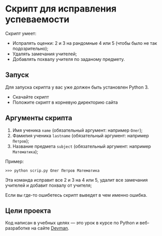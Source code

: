 # Скрипт для исправления успеваемости

Скрипт умеет:
* Испралять оценки: 2 и 3 на рандомные 4 или 5 (чтобы было не так подозрительно);
* Удалять замечания учителей;
* Добавлять похвалу учителя по заданому предмету.

## Запуск

Для запуска скрипта у вас уже должен быть установлен Python 3.

- Скачайте скрипт
- Положите скрипт в корневую директорию сайта 

## Аргументы скрипта

1. Имя ученика ```name``` (обязательный аргумент: например ```Олег```);
2. Фамилия ученика ```lastname``` (обязательный аргумент: например ```Петров```);     
3. Название предмета ```subject``` (обязательный аргумент: например ```Математика```);   


Пример:

```
>>> python scrip.py Олег Петров Математика
```

Эта команда исправит все 2 и 3 на 4 или 5,
удалит все замечания учителей и добавит похвалу от учителя;

Если вы где-то ошибетесь скрипт выведет в чем именно ошибка.

## Цели проекта

Код написан в учебных целях — это урок в курсе по Python и веб-разработке на сайте [Devman](https://dvmn.org).
